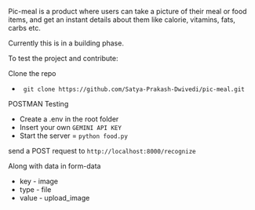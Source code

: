 Pic-meal is a product where users can take a picture of their meal or food items,
and get an instant details about them like calorie, vitamins, fats, carbs etc.

Currently this is in a building phase.

To test the project and contribute:

 Clone the repo
- `
git clone https://github.com/Satya-Prakash-Dwivedi/pic-meal.git`

POSTMAN Testing
- Create a .env in the root folder
- Insert your own `GEMINI API KEY`
- Start the server = `python food.py`

send a POST request to 
`http://localhost:8000/recognize`

Along with data in form-data
- key - image
- type - file
- value - upload_image


